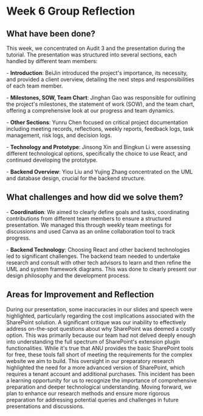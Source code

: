 # Week 6 Group Reflection
## What have been done? 

This week, we concentrated on Audit 3 and the presentation during the tutorial. The presentation was structured into several sections, each handled by different team members:

 \- **Introduction**: BeiJin introduced the project's importance, its necessity, and provided a client overview, detailing the next steps and responsibilities of each team member.

\- **Milestones, SOW, Team Chart**: Jinghan Gao was responsible for outlining the project's milestones, the statement of work (SOW), and the team chart, offering a comprehensive look at our progress and team dynamics.

\- **Other Sections**: Yunru Chen focused on critical project documentation including meeting records, reflections, weekly reports, feedback logs, task management, risk logs, and decision logs.

\- **Technology and Prototype**: Jinsong Xin and Bingkun Li were assessing different technological options, specifically the choice to use React, and continued developing the prototype.

\- **Backend Overview**: Yiou Liu and Yujing Zhang concentrated on the UML and database design, crucial for the backend structure.

 

## What challenges and how did we solve them?

\- **Coordination**: We aimed to clearly define goals and tasks, coordinating contributions from different team members to ensure a structured presentation. We managed this through weekly team meetings for discussions and used Canva as an online collaboration tool to track progress.

\- **Backend Technology**: Choosing React and other backend technologies led to significant challenges. The backend team needed to undertake research and consult with other tech advisors to learn and then refine the UML and system framework diagrams. This was done to clearly present our design philosophy and the development process.

 

## Areas for Improvement and Reflection

During our presentation, some inaccuracies in our slides and speech were highlighted, particularly regarding the cost implications associated with the SharePoint solution. A significant critique was our inability to effectively address on-the-spot questions about why SharePoint was deemed a costly option. This was primarily because our team had not delved deeply enough into understanding the full spectrum of SharePoint's extension plugin functionalities. While it's true that ANU provides the basic SharePoint tools for free, these tools fall short of meeting the requirements for the complex website we aim to build. This oversight in our preparatory research highlighted the need for a more advanced version of SharePoint, which requires a tenant account and additional purchases. This incident has been a learning opportunity for us to recognize the importance of comprehensive preparation and deeper technological understanding. Moving forward, we plan to enhance our research methods and ensure more rigorous preparation for addressing potential queries and challenges in future presentations and discussions.
